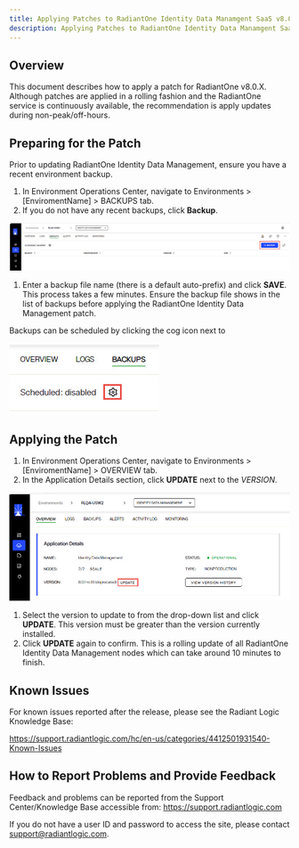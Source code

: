 ```yaml
---
title: Applying Patches to RadiantOne Identity Data Manamgent SaaS v8.0
description: Applying Patches to RadiantOne Identity Data Manamgent SaaS v8.0
---
```


## Overview

This document describes how to apply a patch for RadiantOne v8.0.X.  
Although patches are applied in a rolling fashion and the RadiantOne service is continuously available, the recommendation is apply updates during non-peak/off-hours.

## Preparing for the Patch

Prior to updating RadiantOne Identity Data Management, ensure you have a recent environment backup.

1. In Environment Operations Center, navigate to Environments > [EnviromentName] > BACKUPS tab.
1. If you do not have any recent backups, click **Backup**.

 ![Create a Backup](Media/backup-env.jpg)

1. Enter a backup file name (there is a default auto-prefix) and click **SAVE**. This process takes a few minutes. Ensure the backup file shows in the list of backups before applying the RadiantOne Identity Data Management patch.

Backups can be scheduled by clicking the cog icon next to 

![Scheduling Backups](Media/schedule-backups.jpg)

## Applying the Patch 

1. In Environment Operations Center, navigate to Environments > [EnviromentName] > OVERVIEW tab.
1. In the Application Details section, click **UPDATE** next to the *VERSION*.

 ![Apply Patch](Media/apply-patch.jpg)

1. Select the version to update to from the drop-down list and click **UPDATE**. This version must be greater than the version currently installed.
1. Click **UPDATE** again to confirm. This is a rolling update of all RadiantOne Identity Data Management nodes which can take around 10 minutes to finish. 


## Known Issues 

For known issues reported after the release, please see the Radiant Logic Knowledge Base: 

https://support.radiantlogic.com/hc/en-us/categories/4412501931540-Known-Issues  


## How to Report Problems and Provide Feedback 

Feedback and problems can be reported from the Support Center/Knowledge Base accessible from: https://support.radiantlogic.com  

If you do not have a user ID and password to access the site, please contact support@radiantlogic.com. 
